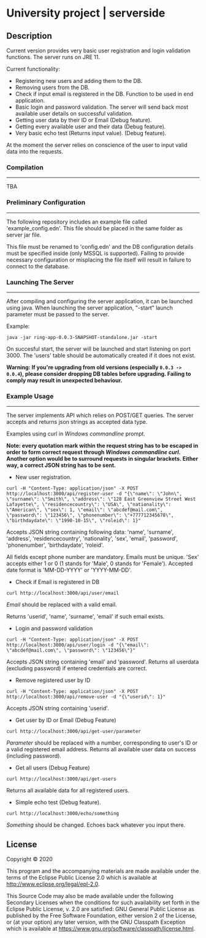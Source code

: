 # University project | serverside

## Description

Current version provides very basic user registration and login validation functions. The server runs on JRE 11.

Current functionality:

* Registering new users and adding them to the DB.
* Removing users from the DB.
* Check if input email is registered in the DB. Function to be used in end application.
* Basic login and password validation. The server will send back most available user details on successful validation.
* Getting user data by their ID or Email (Debug feature).
* Getting every available user and their data (Debug feature).
* Very basic echo test (Returns input value). (Debug feature).

At the moment the server relies on conscience of the user to input valid data into the requests.

### Compilation
***

TBA

### Preliminary Configuration
***

The following repository includes an example file called 'example_config.edn'. This file should be placed in the same folder as server jar file.

This file must be renamed to 'config.edn' and the DB configuration details must be specified inside (only MSSQL is supported). Failing to provide necessary configuration or misplacing the file itself will result in failure to connect to the database.

### Launching The Server
***

After compiling and configuring the server application, it can be launched using java. When launching the server application, "-start" launch parameter must be passed to the server.

Example:

```console
java -jar ring-app-0.0.3-SNAPSHOT-standalone.jar -start
```

On succesful start, the server will be launched and start listening on port 3000. The 'users' table should be automatically created if it does not exist.

**Warning: If you're upgrading from old versions (especially `0.0.3 -> 0.0.4`), please consider dropping DB tables before upgrading. Failing to comply may result in unexpected behaviour.**

### Example Usage
***

The server implements API which relies on POST/GET queries. The server accepts and returns json strings as accepted data type.

Examples using curl in *Windows commandline* prompt.

**Note: every quotation mark within the request string has to be escaped in order to form correct request through *Windows commandline curl*. Another option would be to surround requests in singular brackets. Either way, a correct JSON string has to be sent.**

* New user registration.

```console
curl -H "Content-Type: application/json" -X POST http://localhost:3000/api/register-user -d "{\"name\": \"John\", \"surname\": \"Smith\", \"address\": \"128 East Greenview Street West Lafayette\", \"residencecountry\": \"USA\", \"nationality\": \"American\", \"sex\": 1, \"email\": \"abcdef@mail.com\", \"password\": \"123456\", \"phonenumber\": \"+777712345678\", \"birthdaydate\": \"1990-10-15\", \"roleid\": 1}"
```

Accepts JSON string containing following data:  'name', 'surname', 'address', 'residencecountry', 'nationality', 'sex', 'email', 'password', 'phonenumber', 'birthdaydate', 'roleid'.

All fields except phone number are mandatory. Emails must be unique. 'Sex' accepts either 1 or 0 (1 stands for 'Male', 0 stands for 'Female'). Accepted date format is 'MM-DD-YYYY' or 'YYYY-MM-DD'.

* Check if Email is registered in DB

```console
curl http://localhost:3000/api/user/email
```

*Email* should be replaced with a valid email.

Returns 'userid', 'name', 'surname', 'email' if such email exists.

* Login and password validation

```console
curl -H "Content-Type: application/json" -X POST http://localhost:3000/api/user/login -d "{\"email\": \"abcdef@mail.com\", \"password\": \"123456\"}"
```

Accepts JSON string containing 'email' and 'password'. Returns all userdata (excluding password) if entered credentials are correct.

* Remove registered user by ID

```console
curl -H "Content-Type: application/json" -X POST http://localhost:3000/api/remove-user -d "{\"userid\": 1}"
```

Accepts JSON string containing 'userid'.

* Get user by ID or Email (Debug Feature)

```console
curl http://localhost:3000/api/get-user/parameter
```

*Parameter* should be replaced with a number, corresponding to user's ID or a valid registered email address. Returns all available user data on success (including password).

* Get all users (Debug Feature)

```console
curl http://localhost:3000/api/get-users
```

Returns all available data for all registered users.

* Simple echo test (Debug feature).

```console
curl http://localhost:3000/echo/something
```

*Something* should be changed. Echoes back whatever you input there.

## License

Copyright © 2020

This program and the accompanying materials are made available under the
terms of the Eclipse Public License 2.0 which is available at
http://www.eclipse.org/legal/epl-2.0.

This Source Code may also be made available under the following Secondary
Licenses when the conditions for such availability set forth in the Eclipse
Public License, v. 2.0 are satisfied: GNU General Public License as published by
the Free Software Foundation, either version 2 of the License, or (at your
option) any later version, with the GNU Classpath Exception which is available
at https://www.gnu.org/software/classpath/license.html.
